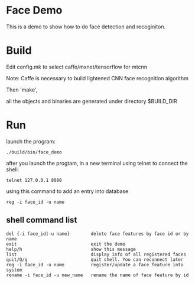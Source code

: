 # Face Demo

This is a demo to show how to do face detection and recoginiton.


# Build

Edit config.mk to select caffe/mxnet/tensorflow for mtcnn

Note: Caffe is necessary to build lightened CNN face recognition algorithm

Then 'make', 

all the objects and binaries are generated under directory $BUILD_DIR


# Run


launch the program: 

    ./build/bin/face_demo

after you launch the progtam, in a new terminal
using telnet to connect the shell:  
   
    telnet 127.0.0.1 8080

using this command to add an entry into database

    reg -i face_id -u name

## shell command list

    del {-i face_id|-u name}        delete face features by face id or by name
    exit                            exit the demo
    help/h                          show this message
    list                            display info of all registered faces
    quit/Q/q                        quit shell. You can reconnect later
    reg -i face_id -u name          register/update a face feature into system
    rename -i face_id -u new_name   rename the name of face feature by id
